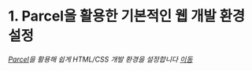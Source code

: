 # 1. Parcel을 활용한 기본적인 웹 개발 환경 설정
*[Parcel](https://parceljs.org/)을 활용해 쉽게  HTML/CSS 개발 환경을 설정합니다 [이동](./parcel)*
